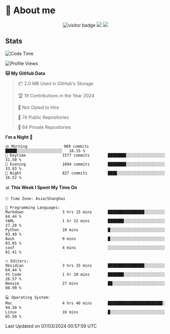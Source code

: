 <!-- ![](https://youpai.roccoshi.top/img/20200804214216.png) -->

# 🧐 About me
 
<p align="center">
<img src="https://visitor-badge.laobi.icu/badge?page_id=Lincest.Lincest&title=hits" alt="visitor badge"/>
<a href="mailto:imroccoshi@gmail.com"><img src="https://img.shields.io/badge/gmail-imroccoshi%40gmail.com-red"></a>
<a href="https://blog.roccoshi.top"><img src="https://img.shields.io/badge/blog-roccoshi-green"></a>
</p>

## Stats

<!--START_SECTION:waka-->
![Code Time](http://img.shields.io/badge/Code%20Time-998%20hrs%2019%20mins-blue)

![Profile Views](http://img.shields.io/badge/Profile%20Views-0-blue)

**🐱 My GitHub Data** 

> 📦 2.0 MB Used in GitHub's Storage 
 > 
> 🏆 19 Contributions in the Year 2024
 > 
> 🚫 Not Opted to Hire
 > 
> 📜 74 Public Repositories 
 > 
> 🔑 64 Private Repositories 
 > 
**I'm a Night 🦉** 

```text
🌞 Morning                909 commits         █████░░░░░░░░░░░░░░░░░░░░   18.15 % 
🌆 Daytime                1577 commits        ████████░░░░░░░░░░░░░░░░░   31.50 % 
🌃 Evening                1694 commits        ████████░░░░░░░░░░░░░░░░░   33.83 % 
🌙 Night                  827 commits         ████░░░░░░░░░░░░░░░░░░░░░   16.52 % 
```


📊 **This Week I Spent My Time On** 

```text
🕑︎ Time Zone: Asia/Shanghai

💬 Programming Languages: 
Markdown                 3 hrs 15 mins       ████████████████░░░░░░░░░   64.44 % 
YAML                     1 hr 22 mins        ███████░░░░░░░░░░░░░░░░░░   27.20 % 
Python                   10 mins             █░░░░░░░░░░░░░░░░░░░░░░░░   03.49 % 
Bash                     9 mins              █░░░░░░░░░░░░░░░░░░░░░░░░   03.05 % 
conf                     4 mins              ░░░░░░░░░░░░░░░░░░░░░░░░░   01.41 % 

🔥 Editors: 
Obsidian                 3 hrs 15 mins       ████████████████░░░░░░░░░   64.44 % 
VS Code                  1 hr 20 mins        ███████░░░░░░░░░░░░░░░░░░   26.57 % 
Neovim                   27 mins             ██░░░░░░░░░░░░░░░░░░░░░░░   08.99 % 

💻 Operating System: 
Mac                      4 hrs 46 mins       ████████████████████████░   94.50 % 
Linux                    16 mins             █░░░░░░░░░░░░░░░░░░░░░░░░   05.50 % 
```


 Last Updated on 07/03/2024 00:57:59 UTC
<!--END_SECTION:waka-->


